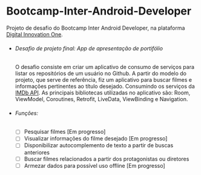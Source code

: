 # Bootcamp-Inter-Android-Developer
Projeto de desafio do Bootcamp Inter Android Developer, na plataforma [Digital Innovation One](https://web.digitalinnovation.one/).

* ###### Desafio de projeto final: App de apresentação de portifólio
    O desafio consiste em criar um aplicativo de consumo de serviços para listar os repositórios de um usuário no Github. A partir do modelo do projeto, que serve de referência, fiz um aplicativo para buscar filmes e informações pertinentes ao título desejado. Consumindo os serviços da [IMDb API](https://imdb-api.com). As principais bibliotecas utilizadas no aplicativo são: Room, ViewModel, Coroutines, Retrofit, LiveData, ViewBinding e Navigation.
    
* ###### Funções:
    - [ ] Pesquisar filmes [Em progresso]
    - [ ] Visualizar informações do filme desejado [Em progresso]
    - [ ] Disponibilizar autocomplemento de texto a partir de buscas anteriores
    - [ ] Buscar filmes relacionados a partir dos protagonistas ou diretores
    - [ ] Armezar dados para possível uso offline [Em progresso]
